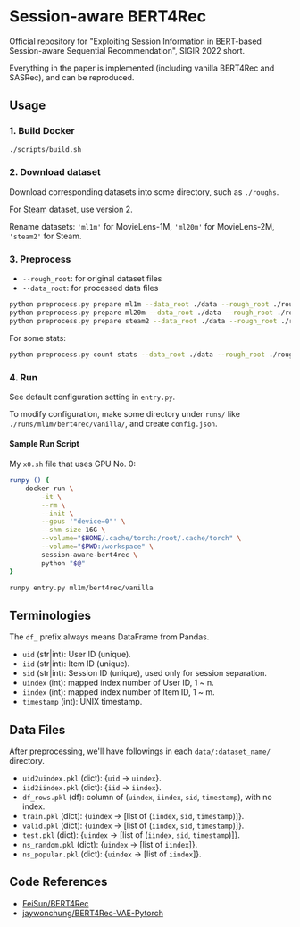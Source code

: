 # Session-aware BERT4Rec

Official repository for "Exploiting Session Information in BERT-based Session-aware Sequential Recommendation", SIGIR 2022 short.

Everything in the paper is implemented (including vanilla BERT4Rec and SASRec), and can be reproduced.

## Usage

### 1. Build Docker

```bash
./scripts/build.sh
```

### 2. Download dataset

Download corresponding datasets into some directory, such as `./roughs`.

For [Steam](https://cseweb.ucsd.edu/~jmcauley/datasets.html#steam_data) dataset, use version 2.

Rename datasets: `'ml1m'` for MovieLens-1M, `'ml20m'` for MovieLens-2M, `'steam2'` for Steam.

### 3. Preprocess

* `--rough_root`: for original dataset files
* `--data_root`: for processed data files

```bash
python preprocess.py prepare ml1m --data_root ./data --rough_root ./roughs
python preprocess.py prepare ml20m --data_root ./data --rough_root ./roughs
python preprocess.py prepare steam2 --data_root ./data --rough_root ./roughs
```

For some stats:

```bash
python preprocess.py count stats --data_root ./data --rough_root ./roughs > dstats.tsv
```

### 4. Run

See default configuration setting in `entry.py`.

To modify configuration, make some directory under `runs/` like `./runs/ml1m/bert4rec/vanilla/`, and create `config.json`.

#### Sample Run Script

My `x0.sh` file that uses GPU No. 0:

```bash
runpy () {
    docker run \
        -it \
        --rm \
        --init \
        --gpus '"device=0"' \
        --shm-size 16G \
        --volume="$HOME/.cache/torch:/root/.cache/torch" \
        --volume="$PWD:/workspace" \
        session-aware-bert4rec \
        python "$@"
}

runpy entry.py ml1m/bert4rec/vanilla
```

## Terminologies

The `df_` prefix always means DataFrame from Pandas.

* `uid` (str|int): User ID (unique).
* `iid` (str|int): Item ID (unique).
* `sid` (str|int): Session ID (unique), used only for session separation.
* `uindex` (int): mapped index number of User ID, 1 ~ n.
* `iindex` (int): mapped index number of Item ID, 1 ~ m.
* `timestamp` (int): UNIX timestamp.

## Data Files

After preprocessing, we'll have followings in each `data/:dataset_name/` directory.

* `uid2uindex.pkl` (dict): {`uid` &rightarrow; `uindex`}.
* `iid2iindex.pkl` (dict): {`iid` &rightarrow; `iindex`}.
* `df_rows.pkl` (df): column of (`uindex`, `iindex`, `sid`, `timestamp`), with no index.
* `train.pkl` (dict): {`uindex` &rightarrow; [list of (`iindex`, `sid`, `timestamp`)]}.
* `valid.pkl` (dict): {`uindex` &rightarrow; [list of (`iindex`, `sid`, `timestamp`)]}.
* `test.pkl` (dict): {`uindex` &rightarrow; [list of (`iindex`, `sid`, `timestamp`)]}.
* `ns_random.pkl` (dict): {`uindex` -> [list of `iindex`]}.
* `ns_popular.pkl` (dict): {`uindex` -> [list of `iindex`]}.

## Code References

* [FeiSun/BERT4Rec](https://github.com/FeiSun/BERT4Rec)
* [jaywonchung/BERT4Rec-VAE-Pytorch](https://github.com/jaywonchung/BERT4Rec-VAE-Pytorch)
